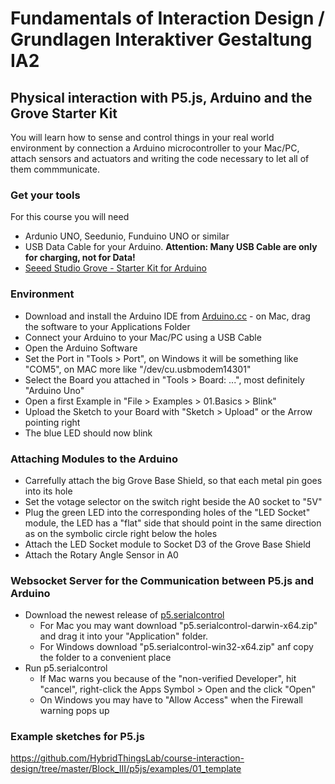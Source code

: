 # Fundamentals of Interaction Design / Grundlagen Interaktiver Gestaltung IA2

## Physical interaction with P5.js, Arduino and the Grove Starter Kit
You will learn how to sense and control things in your real world environment by connection a Arduino microcontroller to your Mac/PC, attach sensors and actuators and writing the code necessary to let all of them commmunicate.

### Get your tools
For this course you will need
* Ardunio UNO, Seedunio, Funduino UNO or similar
* USB Data Cable for your Arduino. __Attention: Many USB Cable are only for charging, not for Data!__
* [Seeed Studio Grove - Starter Kit for Arduino](https://www.seeedstudio.com/Grove-Starter-Kit-for-Arduino-p-1855.html)

### Environment
* Download and install the Arduino IDE from [Arduino.cc](https://www.arduino.cc/en/Main/Software) - on Mac, drag the software to your Applications Folder
* Connect your Arduino to your Mac/PC using a USB Cable
* Open the Arduino Software
* Set the Port in "Tools > Port", on Windows it will be something like "COM5", on MAC more like "/dev/cu.usbmodem14301"
* Select the Board you attached in "Tools > Board: ...", most definitely "Arduino Uno"
* Open a first Example in "File > Examples > 01.Basics > Blink"
* Upload the Sketch to your Board with "Sketch > Upload" or the Arrow pointing right
* The blue LED should now blink

### Attaching Modules to the Arduino
* Carrefully attach the big Grove Base Shield, so that each metal pin goes into its hole
* Set the votage selector on the switch right beside the A0 socket to "5V"
* Plug the green LED into the corresponding holes of the "LED Socket" module, the LED has a "flat" side that should point in the same direction as on the symbolic circle right below the holes
* Attach the LED Socket module to Socket D3 of the Grove Base Shield
* Attach the Rotary Angle Sensor in A0

### Websocket Server for the Communication between P5.js and Arduino
* Download the newest release of [p5.serialcontrol](https://github.com/p5-serial/p5.serialcontrol/releases)
    * For Mac you may want download "p5.serialcontrol-darwin-x64.zip" and drag it into your "Application" folder.
    * For Windows download "p5.serialcontrol-win32-x64.zip" anf copy the folder to a convenient place
* Run p5.serialcontrol
    * If Mac warns you because of the "non-verified Developer", hit "cancel", right-click the Apps Symbol > Open and the click "Open"
    * On Windows you may have to "Allow Access" when the Firewall warning pops up

### Example sketches for P5.js
https://github.com/HybridThingsLab/course-interaction-design/tree/master/Block_III/p5js/examples/01_template